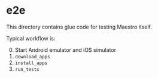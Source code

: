 # e2e

This directory contains glue code for testing Maestro itself.

Typical workflow is:

0. Start Android emulator and iOS simulator
1. `download_apps`
2. `install_apps`
3. `run_tests`

